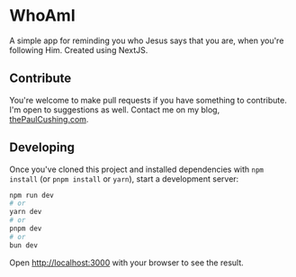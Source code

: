 # WhoAmI

A simple app for reminding you who Jesus says that you are, when you're following Him. Created using NextJS.

## Contribute

You're welcome to make pull requests if you have something to contribute. I'm open to suggestions as well. Contact me on my blog, [thePaulCushing.com](https://www.thepaulcushing.com/about/).

## Developing

Once you've cloned this project and installed dependencies with `npm install` (or `pnpm install` or `yarn`), start a development server:

```bash
npm run dev
# or
yarn dev
# or
pnpm dev
# or
bun dev
```

Open [http://localhost:3000](http://localhost:3000) with your browser to see the result.
